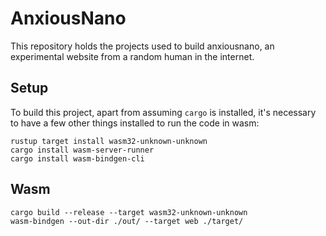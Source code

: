 # AnxiousNano

This repository holds the projects used to build anxiousnano, an experimental website from a random human in the internet.

## Setup

To build this project, apart from assuming `cargo` is installed, it's necessary to have a few other things installed to run the code in wasm:

```shell
rustup target install wasm32-unknown-unknown
cargo install wasm-server-runner
cargo install wasm-bindgen-cli
```

## Wasm

```shell
cargo build --release --target wasm32-unknown-unknown
wasm-bindgen --out-dir ./out/ --target web ./target/
```